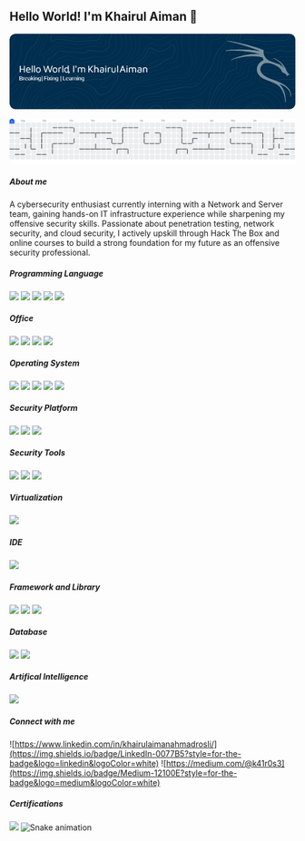 ## Hello World! I'm Khairul Aiman 👋

![k41r0s3](img/kali-1.png)

<picture>
  <source media="(prefers-color-scheme: dark)" srcset="https://raw.githubusercontent.com/k41r0s3/k41r0s3/output/pacman-contribution-graph-dark.svg">
  <source media="(prefers-color-scheme: light)" srcset="https://raw.githubusercontent.com/k41r0s3/k41r0s3/output/pacman-contribution-graph.svg">
  <img alt="pacman contribution graph" src="https://raw.githubusercontent.com/k41r0s3/k41r0s3/output/pacman-contribution-graph.svg">
</picture>

##### About me
A cybersecurity enthusiast currently interning with a Network and Server team, gaining hands-on IT infrastructure experience while sharpening my offensive security skills. Passionate about penetration testing, network security, and cloud security, I actively upskill through Hack The Box and online courses to build a strong foundation for my future as an offensive security professional.

##### Programming Language

<img src="https://img.shields.io/badge/HTML5-E34F26?style=for-the-badge&logo=html5&logoColor=white" /> <img src="https://img.shields.io/badge/CSS3-1572B6?style=for-the-badge&logo=css3&logoColor=white" /> <img src="https://img.shields.io/badge/PHP-777BB4?style=for-the-badge&logo=php&logoColor=white" /> <img src="https://img.shields.io/badge/JavaScript-323330?style=for-the-badge&logo=javascript&logoColor=F7DF1E" /> <img src="https://img.shields.io/badge/Python-FFD43B?style=for-the-badge&logo=python&logoColor=blue" />

##### Office
<img src="https://img.shields.io/badge/Microsoft_Word-2B579A?style=for-the-badge&logo=microsoft-word&logoColor=white"/> <img src="https://img.shields.io/badge/Microsoft_Excel-217346?style=for-the-badge&logo=microsoft-excel&logoColor=white"/> <img src="https://img.shields.io/badge/Microsoft_PowerPoint-B7472A?style=for-the-badge&logo=microsoft-powerpoint&logoColor=white"/> <img src="https://img.shields.io/badge/Notion-000000?style=for-the-badge&logo=notion&logoColor=white"/>

##### Operating System
<img src="https://img.shields.io/badge/Windows_11-0078d4?style=for-the-badge&logo=windows-11&logoColor=white" /> <img src="https://img.shields.io/badge/Ubuntu-E95420?style=for-the-badge&logo=ubuntu&logoColor=white" /> <img src="https://img.shields.io/badge/Kali_Linux-557C94?style=for-the-badge&logo=kali-linux&logoColor=white" /> <img src="https://img.shields.io/badge/Debian-A81D33?style=for-the-badge&logo=debian&logoColor=white" /> <img src="https://img.shields.io/badge/mac%20os-000000?style=for-the-badge&logo=apple&logoColor=white" />

##### Security Platform
<img src="https://img.shields.io/badge/HackTheBox-111927?style=for-the-badge&logo=Hack%20The%20Box&logoColor=9FEF00" /> <img src="https://img.shields.io/badge/TryHackMe-212C42?style=for-the-badge&logo=TryHackMe&logoColor=white" /> <img src="https://img.shields.io/badge/CISCO-1BA0D7?style=for-the-badge&logo=cisco&logoColor=white" />


##### Security Tools
<img src="https://img.shields.io/badge/Wireshark-1679A7?style=for-the-badge&logo=Wireshark&logoColor=white" /> <img src="https://img.shields.io/badge/burpsuite-FF6633?style=for-the-badge&logo=burpsuite&logoColor=white
" /> <img src="https://img.shields.io/badge/metasploit-2596CD?style=for-the-badge&logo=metasploit&logoColor=white
" />

##### Virtualization

<img src="https://img.shields.io/badge/VMware-231f20?style=for-the-badge&logo=VMware&logoColor=white" />

##### IDE
<img src="https://img.shields.io/badge/VSCode-0078D4?style=for-the-badge&logo=visual%20studio%20code&logoColor=whit" />


##### Framework and Library
<img src="https://img.shields.io/badge/Apache-D22128?style=for-the-badge&logo=Apache&logoColor=white" /> <img src="https://img.shields.io/badge/firebase-ffca28?style=for-the-badge&logo=firebase&logoColor=black
" /> <img src="https://img.shields.io/badge/Xampp-F37623?style=for-the-badge&logo=xampp&logoColor=white" />


##### Database
<img src="https://img.shields.io/badge/MariaDB-003545?style=for-the-badge&logo=mariadb&logoColor=white" /> <img src="https://img.shields.io/badge/MySQL-005C84?style=for-the-badge&logo=mysql&logoColor=white
" />

##### Artifical Intelligence
<img src="https://img.shields.io/badge/ChatGPT-74aa9c?style=for-the-badge&logo=openai&logoColor=white" />


##### Connect with me
![https://www.linkedin.com/in/khairulaimanahmadrosli/](https://img.shields.io/badge/LinkedIn-0077B5?style=for-the-badge&logo=linkedin&logoColor=white) ![https://medium.com/@k41r0s3](https://img.shields.io/badge/Medium-12100E?style=for-the-badge&logo=medium&logoColor=white)

##### Certifications
<img src="https://img.shields.io/badge/Portfolio-255E63?style=for-the-badge&logo=About.me&logoColor=white"/>

<img src="https://raw.githubusercontent.com/k41r0s3/k41r0s3/output/snake.svg" alt="Snake animation" />

###